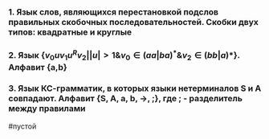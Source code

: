 ### 1. Язык слов, являющихся перестановкой подслов правильных скобочных последовательностей. Скобки двух типов: квадратные и круглые
### 2. Язык $\{v_0uv_1u^Rv_2 | |u| > 1 \& v_0 \in (aa|ba)^* \& v_2 \in (bb|a)*\}$. Алфавит {a,b}
### 3. Язык КС-грамматик, в которых языки нетерминалов S и A совпадают. Алфавит {S, A, a, b, $\to$, ;}, где ; - разделитель между правилами

#пустой
